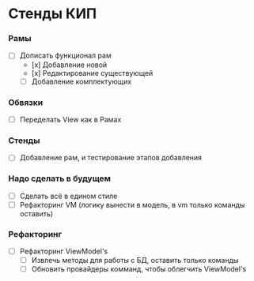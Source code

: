 # Стенды КИП

### Рамы
- [ ] Дописать функционал рам 
  - [х] Добавление новой
  - [х] Редактирование существующей
  - [ ] Добавление комплектующих  

### Обвязки
- [ ] Переделать View как в Рамах 

### Стенды 
- [ ] Добавление рам, и тестирование этапов добавления

### Надо сделать в будущем
- [ ] Сделать всё в едином стиле
- [ ] Рефакторинг VM (логику вынести в модель, в vm только команды оставить)

### Рефакторинг
- [ ] Рефакторинг ViewModel's
  - [ ] Извлечь методы для работы с БД, оставить только команды
  - [ ] Обновить провайдеры комманд, чтобы облегчить ViewModel's